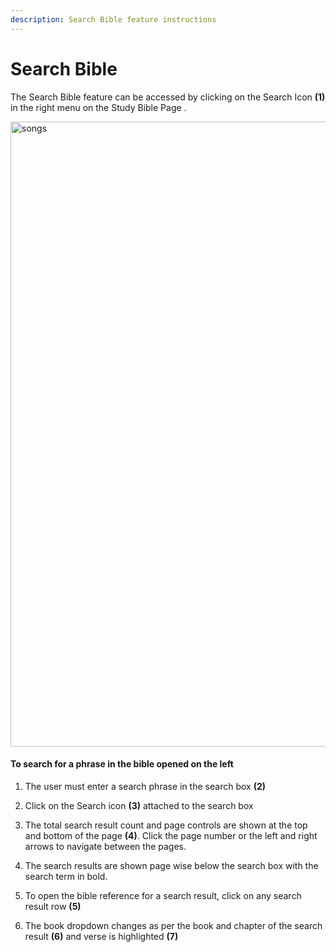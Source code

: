 ```yaml
---
description: Search Bible feature instructions
---
```


# Search Bible

The Search Bible feature can be accessed by clicking on the Search Icon **(1)** in the right menu on the Study Bible Page .

<img src="/img/assets/searchBible.png"  width="1000px" alt="songs"/>

#### To search for a phrase in the bible opened on the left

1. The user must enter a search phrase in the search box **(2)**

2. Click on the Search icon **(3)** attached to the search box

3. The total search result count and page controls are shown at the top and bottom of the page **(4)**. Click the page number or the left and right arrows to navigate between the pages.

4. The search results are shown page wise below the search box with the search term in bold.

5. To open the bible reference for a search result, click on any search result row **(5)**

6. The book dropdown changes as per the book and chapter of the search result **(6)** and verse is highlighted **(7)**
